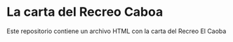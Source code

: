 # La carta del Recreo Caboa
Este repositorio contiene un archivo HTML con la carta del Recreo El Caoba
